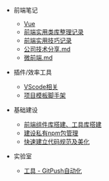 <!--
 * @Author: ShawnPhang
 * @Date: 2021-07-22 11:09:52
 * @Description: 目录文件
 * @LastEditors: ShawnPhang
 * @LastEditTime: 2022-05-17 11:15:10
 * @site: book.palxp.com / blog.palxp.com
-->

* 前端笔记
    * [Vue](articles/notes-record/vue.md)
    * [前端实用类库整理记录](articles/notes-record/实用类库.md)
    * [前端实用技巧记录](articles/notes-record/实用技巧.md)
    * [公司技术分享.md](articles/notes-record/技术分享.md)
    * [微前端.md](articles/notes-record/微前端.md)

* 插件/效率工具
    * [VScode相关](articles/plugins/vscode/vscode-plugins.md)
    * [项目模板脚手架](articles/plugins/tsn-cli.md)

* 基础建设
    * [前端组件库搭建、工具库搭建](articles/base/build-library.md)
    * [建设私有npm包管理](articles/base/npm.md)
    * [快速建立代码规范及美化](articles/plugins/norm.md)

* 实验室
    * [工具 - GitPush自动化](articles/plugins/gp-cli.md)

